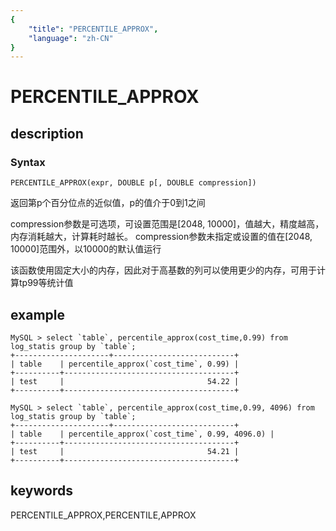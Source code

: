 ```yaml
---
{
    "title": "PERCENTILE_APPROX",
    "language": "zh-CN"
}
---
```


<!-- 
Licensed to the Apache Software Foundation (ASF) under one
or more contributor license agreements.  See the NOTICE file
distributed with this work for additional information
regarding copyright ownership.  The ASF licenses this file
to you under the Apache License, Version 2.0 (the
"License"); you may not use this file except in compliance
with the License.  You may obtain a copy of the License at

  http://www.apache.org/licenses/LICENSE-2.0

Unless required by applicable law or agreed to in writing,
software distributed under the License is distributed on an
"AS IS" BASIS, WITHOUT WARRANTIES OR CONDITIONS OF ANY
KIND, either express or implied.  See the License for the
specific language governing permissions and limitations
under the License.
-->

# PERCENTILE_APPROX
## description
### Syntax

`PERCENTILE_APPROX(expr, DOUBLE p[, DOUBLE compression])`


返回第p个百分位点的近似值，p的值介于0到1之间

compression参数是可选项，可设置范围是[2048, 10000]，值越大，精度越高，内存消耗越大，计算耗时越长。
compression参数未指定或设置的值在[2048, 10000]范围外，以10000的默认值运行

该函数使用固定大小的内存，因此对于高基数的列可以使用更少的内存，可用于计算tp99等统计值

## example
```
MySQL > select `table`, percentile_approx(cost_time,0.99) from log_statis group by `table`;
+---------------------+---------------------------+
| table    | percentile_approx(`cost_time`, 0.99) |
+----------+--------------------------------------+
| test     |                                54.22 |
+----------+--------------------------------------+

MySQL > select `table`, percentile_approx(cost_time,0.99, 4096) from log_statis group by `table`;
+---------------------+---------------------------+
| table    | percentile_approx(`cost_time`, 0.99, 4096.0) |
+----------+--------------------------------------+
| test     |                                54.21 |
+----------+--------------------------------------+
```

## keywords
PERCENTILE_APPROX,PERCENTILE,APPROX
